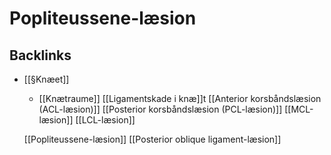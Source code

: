 # Popliteussene-læsion

## Backlinks
* [[§Knæet]]
	* [[Knætraume]]
	[[Ligamentskade i knæ]]t
		[[Anterior korsbåndslæsion (ACL-læsion)]]
		[[Posterior korsbåndslæsion (PCL-læsion)]]
		[[MCL-læsion]]
		[[LCL-læsion]]
	
	[[Popliteussene-læsion]]
	[[Posterior oblique ligament-læsion]]

<!-- {BearID:039278C3-891A-42BE-90D4-F9131B5BE872-31003-000072ED6531FDE3} -->
